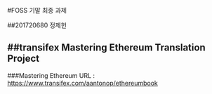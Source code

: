 #FOSS 기말 최종 과제

##201720680 정제헌

##transifex Mastering Ethereum Translation Project
-----------
###Mastering Ethereum URL : https://www.transifex.com/aantonop/ethereumbook
